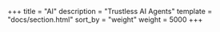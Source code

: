 +++
title = "AI"
description = "Trustless AI Agents"
template = "docs/section.html"
sort_by = "weight"
weight = 5000
+++
